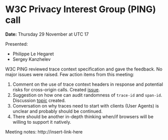 # W3C Privacy Interest Group (PING) call

**Date:** Thursday 29 November at UTC 17

Presented:

- Philippe Le Hegaret 
- Sergey Kanzhelev

W3C PING reviewed trace context specification and gave the feedback. No major
issues were raised. Few action items from this meeting:

1. Comment on the use of trace context headers in response and potential risks
   for cross-origin calls. Created
   [issue](https://github.com/w3c/trace-context/issues/209).
2. Suggestion on how one can audit randomness of `trace-id` and `span-id`.
   Discussion [topic](https://github.com/w3c/trace-context/issues/210) created.
3. Conversation on why traces need to start with clients (User Agents) is
   unclear and probably should be continued.
4. There should be another in-depth thinking when/if browsers will be willing to
   support it natively.

Meeting notes: http://insert-link-here